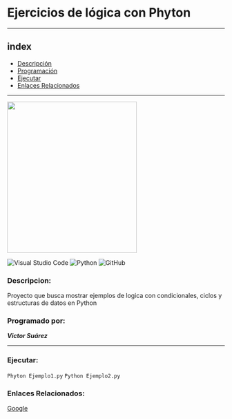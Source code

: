 # Ejercicios de lógica con Phyton
___

## index

* [Descripción](#descripcion)
* [Programación](#programacion)
* [Ejecutar](#ejecutar)
* [Enlaces Relacionados](#enlaces)
___

<p align="left">
  <img src="https://user-images.githubusercontent.com/89227996/221367851-e99872e5-bb92-434f-a5da-51cd42071116.jpg" width="300" height="350">
</p>

![Visual Studio Code](https://img.shields.io/badge/Visual%20Studio%20Code-0078d7.svg?style=for-the-badge&logo=visual-studio-code&logoColor=white)
![Python](https://img.shields.io/badge/python-3670A0?style=for-the-badge&logo=python&logoColor=ffdd54)
![GitHub](https://img.shields.io/badge/github-%23121011.svg?style=for-the-badge&logo=github&logoColor=white)

### Descripcion: <div id='descripcion' />
Proyecto que busca mostrar ejemplos de logica con condicionales, ciclos y estructuras de datos en Python

### Programado por: <div id='programacion' />
***Victor Suárez***

***

### Ejecutar: <div id='ejecutar' />

`Phyton Ejemplo1.py`
`Python Ejemplo2.py`

### Enlaces Relacionados: <div id='enlaces' />
[Google](http://www.google.com)
